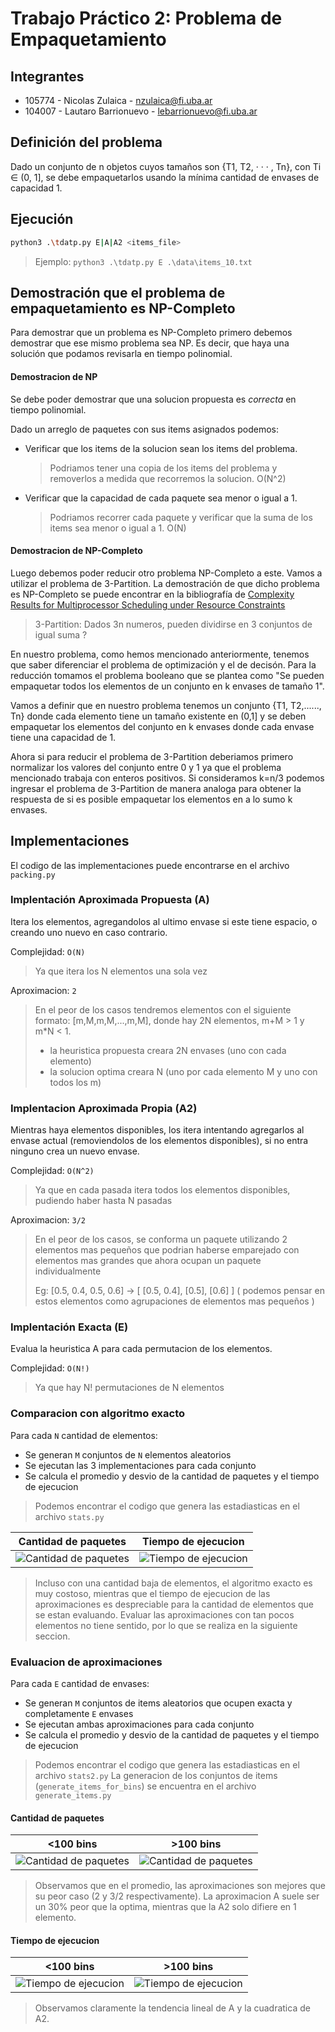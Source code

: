 # Trabajo Práctico 2: Problema de Empaquetamiento

## Integrantes

- 105774 - Nicolas Zulaica - nzulaica@fi.uba.ar
- 104007 - Lautaro Barrionuevo - lebarrionuevo@fi.uba.ar

## Definición del problema

Dado un conjunto de n objetos cuyos tamaños son {T1, T2, · · · , Tn}, con Ti ∈ (0, 1], se debe empaquetarlos usando la mínima cantidad de envases de capacidad 1.
## Ejecución

```bash
python3 .\tdatp.py E|A|A2 <items_file>
```

> Ejemplo: `python3 .\tdatp.py E .\data\items_10.txt`


## Demostración que el problema de empaquetamiento es NP-Completo

Para demostrar que un problema es NP-Completo primero debemos demostrar que ese mismo problema sea NP. Es decir, que haya una solución que podamos revisarla en tiempo polinomial.

#### Demostracion de NP

Se debe poder demostrar que una solucion propuesta es _correcta_ en tiempo polinomial.

Dado un arreglo de paquetes con sus items asignados podemos:
- Verificar que los items de la solucion sean los items del problema.
  > Podriamos tener una copia de los items del problema y removerlos a medida que recorremos la solucion.
  > O(N^2)
- Verificar que la capacidad de cada paquete sea menor o igual a 1.
  > Podriamos recorrer cada paquete y verificar que la suma de los items sea menor o igual a 1.
  > O(N)

#### Demostracion de NP-Completo

Luego debemos poder reducir otro problema NP-Completo a este. Vamos a utilizar el problema de 3-Partition.
La demostración de que dicho problema es NP-Completo se puede encontrar en la bibliografía de [Complexity Results for Multiprocessor Scheduling under Resource Constraints](https://epubs.siam.org/doi/abs/10.1137/0204035)

> 3-Partition: Dados 3n numeros, pueden dividirse en 3 conjuntos de igual suma ?

En nuestro problema, como hemos mencionado anteriormente, tenemos que saber diferenciar el problema de optimización y el de decisón. Para la reducción tomamos el problema booleano que se plantea como "Se pueden empaquetar todos los elementos de un conjunto en k envases de tamaño 1".

Vamos a definir que en nuestro problema tenemos un conjunto {T1, T2,......, Tn} donde cada elemento tiene un tamaño existente en (0,1] y se deben empaquetar los elementos del conjunto en k envases donde cada envase tiene una capacidad de 1.

Ahora si para reducir el problema de 3-Partition deberiamos primero normalizar los valores del conjunto entre 0 y 1 ya que el problema mencionado trabaja con enteros positivos. Si consideramos k=n/3 podemos ingresar el problema de 3-Partition de manera analoga para  obtener la respuesta de si es posible empaquetar los elementos en a lo sumo k envases.


## Implementaciones

El codigo de las implementaciones puede encontrarse en el archivo `packing.py`

### Implentación Aproximada Propuesta (A)

Itera los elementos, agregandolos al ultimo envase si este tiene espacio, o creando uno nuevo en caso contrario.

Complejidad: `O(N)`
> Ya que itera los N elementos una sola vez

Aproximacion: `2`
> En el peor de los casos tendremos elementos con el siguiente formato: [m,M,m,M,...,m,M], 
> donde hay 2N elementos, m+M > 1 y m*N < 1.
> - la heuristica propuesta creara 2N envases (uno con cada elemento)
> - la solucion optima creara N (uno por cada elemento M y uno con todos los m)

### Implentacion Aproximada Propia (A2)

Mientras haya elementos disponibles, los itera intentando agregarlos al envase actual (removiendolos de los elementos disponibles), si no entra ninguno crea un nuevo envase.

Complejidad: `O(N^2)`
> Ya que en cada pasada itera todos los elementos disponibles, pudiendo haber hasta N pasadas

Aproximacion: `3/2`
> En el peor de los casos, se conforma un paquete utilizando 2 elementos mas pequeños que podrian haberse emparejado con elementos mas grandes que ahora ocupan un paquete individualmente
>
> Eg: [0.5, 0.4, 0.5, 0.6] -> [ [0.5, 0.4], [0.5], [0.6] ] ( podemos pensar en estos elementos como agrupaciones de elementos mas pequeños )

### Implentación Exacta (E)

Evalua la heuristica A para cada permutacion de los elementos.

Complejidad: `O(N!)`
> Ya que hay N! permutaciones de N elementos

### Comparacion con algoritmo exacto

Para cada `N` cantidad de elementos:
- Se generan `M` conjuntos de `N` elementos aleatorios
- Se ejecutan las 3 implementaciones para cada conjunto
- Se calcula el promedio y desvio de la cantidad de paquetes y el tiempo de ejecucion

> Podemos encontrar el codigo que genera las estadiasticas en el archivo `stats.py`

Cantidad de paquetes | Tiempo de ejecucion
:---: | :---:
![Cantidad de paquetes](./graphs/number_of_bins.png)|![Tiempo de ejecucion](./graphs/duration.png)

> Incluso con una cantidad baja de elementos, el algoritmo exacto es muy costoso, mientras que el tiempo de ejecucion de las aproximaciones es despreciable para la cantidad de elementos que se estan evaluando.
> Evaluar las aproximaciones con tan pocos elementos no tiene sentido, por lo que se realiza en la siguiente seccion.

### Evaluacion de aproximaciones

Para cada `E` cantidad de envases:
- Se generan `M` conjuntos de items aleatorios que ocupen exacta y completamente `E` envases
- Se ejecutan ambas aproximaciones para cada conjunto
- Se calcula el promedio y desvio de la cantidad de paquetes y el tiempo de ejecucion

> Podemos encontrar el codigo que genera las estadiasticas en el archivo `stats2.py`
> La generacion de los conjuntos de items (`generate_items_for_bins`) se encuentra en el archivo `generate_items.py`


#### Cantidad de paquetes

<100 bins | >100 bins
:---: | :---:
![Cantidad de paquetes](./graphs/number_of_bins_2.1.png) | ![Cantidad de paquetes](./graphs/number_of_bins_2.2.png)

> Observamos que en el promedio, las aproximaciones son mejores que su peor caso (2 y 3/2 respectivamente).
> La aproximacion A suele ser un 30% peor que la optima, mientras que la A2 solo difiere en 1 elemento.

#### Tiempo de ejecucion

<100 bins | >100 bins
:---: | :---:
![Tiempo de ejecucion](./graphs/duration_2.1.png)|![Tiempo de ejecucion](./graphs/duration_2.2.png)

> Observamos claramente la tendencia lineal de A y la cuadratica de A2.
